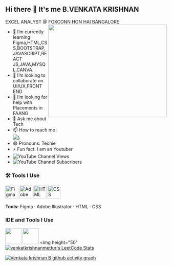 ## Hi there 👋 It's me B.VENKATA KRISHNAN

EXCEL ANALYST  @ FOXCONN HON HAI BANGALORE
<img align="right" width="370" height="290" src="https://i.pinimg.com/originals/47/f0/34/47f0342cec72b800463bf003eac1257e.gif">
                                                
- 🌱 I’m currently learning Figma,HTML,CSS,BOOTSTRAP,JAVASCRIPT,REACT JS,JAVA,MYSQL,CANVA.
- 👯 I’m looking to collaborate on UI/UX,FRONT END
- 🤔 I’m looking for help with Placements in FAANG
- 💬 Ask me about Tech
- 📫 How to reach me :
<br />  [<img src="[https://img.shields.io/badge/LinkedIn-0077B5?style=for-the-badge&logo=linkedin&logoColor=white" />](https://www.linkedin.com/in/venkata-krishnan-b-546907372/))
- 😄 Pronouns: Techie
- ⚡ Fun fact: I am an Youtuber
- ![YouTube Channel Views](https://img.shields.io/youtube/channel/views/UCD3kLQGJYBuADY6PRbSbPVw
)
- ![YouTube Channel Subscribers](https://img.shields.io/youtube/channel/subscribers/UCD3kLQGJYBuADY6PRbSbPVw
)

### 🛠️ Tools I Use

<p align="left">
  <img src="https://cdn-icons-png.flaticon.com/128/5968/5968705.png" alt="Figma" width="40" height="40" />
  <img src="https://cdn-icons-png.flaticon.com/128/5968/5968472.png" alt="Adobe Illustrator" width="40" height="40" />
  <img src="https://cdn-icons-png.flaticon.com/128/174/174854.png" alt="HTML" width="40" height="40" />
  <img src="https://cdn-icons-png.flaticon.com/128/732/732190.png" alt="CSS" width="40" height="40" />
</p>

**Tools:** Figma · Adobe Illustrator · HTML · CSS

### IDE and Tools I Use
<img height="50" width="50" src="https://img.icons8.com/color/48/000000/visual-studio-code-2019.png"/>  <img height="50" width="50" src="https://img.icons8.com/color/50/000000/git.png"/> <img height="50"
[![venkatkrishnanmettur's LeetCode Stats](https://leetcode-stats.vercel.app/api?username=venkatkrishnanmettur&theme=Light)](https://github.com/JeremyTsaii/leetcode-stats)



[![Venkata krishnan B github activity graph](https://github-readme-activity-graph.vercel.app/graph?username=versatilevenkii&bg_color=ffcfe9&color=9e4c98&line=9e4c98&point=403d3d&area=true&hide_border=true)](https://github.com/ashutosh00710/github-readme-activity-graph)
